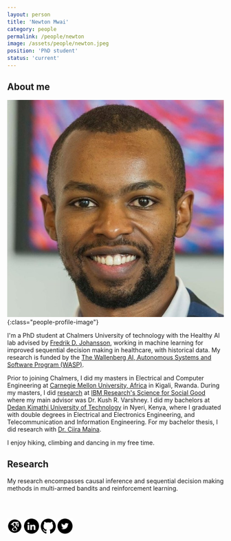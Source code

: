 ```yaml
---
layout: person
title: 'Newton Mwai'
category: people
permalink: /people/newton
image: /assets/people/newton.jpeg
position: 'PhD student'
status: 'current'
---
```


## About me

![Newton](/assets/people/newton.jpeg){:class="people-profile-image"}

I'm a PhD student at Chalmers University of technology with the Healthy AI lab advised by [Fredrik D. Johansson](https://www.healthyai.se/people/fredrik), working in machine learning for improved sequential decision making in healthcare, with historical data. My research is funded by the [The Wallenberg AI, Autonomous Systems and Software Program (WASP)](https://wasp-sweden.org).

Prior to joining Chalmers, I did my masters in Electrical and Computer Engineering at [Carnegie Mellon University, Africa](https://www.africa.engineering.cmu.edu/) in Kigali, Rwanda. During my masters, I did [research](https://link.springer.com/chapter/10.1007/978-3-030-59725-2_31) at [IBM Research's Science for Social Good](https://research.ibm.com/science-for-social-good/) where my main advisor was Dr. Kush R. Varshney. I did my bachelors at [Dedan Kimathi University of Technology](https://www.dkut.ac.ke/) in Nyeri, Kenya, where I graduated with double degrees in Electrical and Electronics Engineering, and Telecommunication and Information Engineering. For my bachelor thesis, I did research with [Dr. Ciira Maina](https://sites.google.com/site/cwamainadekut/).

I enjoy hiking, climbing and dancing in my free time.

## Research

My research encompasses causal inference and sequential decision making methods in multi-armed bandits and reinforcement learning.

<br>
<br>

[<img src="/assets/socials/Google_scholar_black.png" width="35">](https://www.google.com/url?sa=t&rct=j&q=&esrc=s&source=web&cd=&cad=rja&uact=8&ved=2ahUKEwi9juvDlvb5AhXLmIsKHcXVDcMQFnoECAcQAQ&url=https%3A%2F%2Fscholar.google.com%2Fcitations%3Fuser%3DzfZzEXMAAAAJ%26hl%3Den&usg=AOvVaw2ryUmvj4z7Jh_pNrYStz-k)
[<img src="/assets/socials/LinkedIN_black.png" width="35">](https://www.linkedin.com/in/newtonmwai/)
[<img src="/assets/socials/Github_black.png" width="35">](https://github.com/newtonmwai)
[<img src="/assets/socials/Twitter_black.png" width="35">](https://twitter.com/Mwai_Newton)
